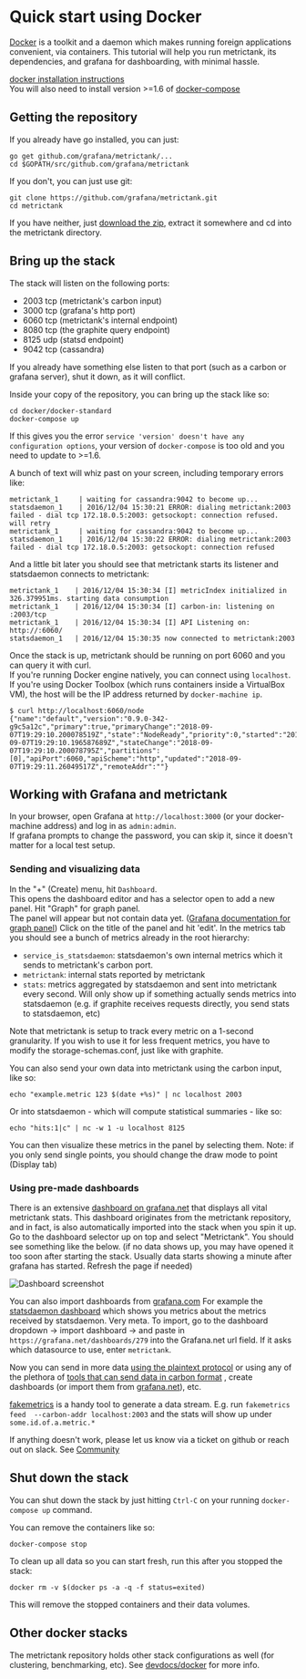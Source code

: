 # Quick start using Docker

[Docker](docker.io) is a toolkit and a daemon which makes running foreign applications convenient, via containers.
This tutorial will help you run metrictank, its dependencies, and grafana for dashboarding, with minimal hassle.

[docker installation instructions](https://www.docker.com/products/overview)  
You will also need to install version >=1.6 of [docker-compose](https://docs.docker.com/compose/)

## Getting the repository

If you already have go installed, you can just: 

```
go get github.com/grafana/metrictank/...
cd $GOPATH/src/github.com/grafana/metrictank
```

If you don't, you can just use git:

```
git clone https://github.com/grafana/metrictank.git
cd metrictank
```

If you have neither, just [download the zip](https://github.com/grafana/metrictank/archive/master.zip), extract it somewhere and cd into the metrictank directory.

## Bring up the stack

The stack will listen on the following ports:

* 2003 tcp (metrictank's carbon input)
* 3000 tcp (grafana's http port)
* 6060 tcp (metrictank's internal endpoint)
* 8080 tcp (the graphite query endpoint)
* 8125 udp (statsd endpoint)
* 9042 tcp (cassandra)

If you already have something else listen to that port (such as a carbon or grafana server), shut it down, as it will conflict.


Inside your copy of the repository, you can bring up the stack like so:

```
cd docker/docker-standard
docker-compose up
```

If this gives you the error `service 'version' doesn't have any configuration options`,
your version of `docker-compose` is too old and you need to update to >=1.6.

A bunch of text will whiz past on your screen, including temporary errors like:

```
metrictank_1     | waiting for cassandra:9042 to become up...
statsdaemon_1    | 2016/12/04 15:30:21 ERROR: dialing metrictank:2003 failed - dial tcp 172.18.0.5:2003: getsockopt: connection refused. will retry
metrictank_1     | waiting for cassandra:9042 to become up...
statsdaemon_1    | 2016/12/04 15:30:22 ERROR: dialing metrictank:2003 failed - dial tcp 172.18.0.5:2003: getsockopt: connection refused
```

And a little bit later you should see that metrictank starts its listener and statsdaemon connects to metrictank:

```
metrictank_1    | 2016/12/04 15:30:34 [I] metricIndex initialized in 326.379951ms. starting data consumption
metrictank_1    | 2016/12/04 15:30:34 [I] carbon-in: listening on :2003/tcp
metrictank_1    | 2016/12/04 15:30:34 [I] API Listening on: http://:6060/
statsdaemon_1   | 2016/12/04 15:30:35 now connected to metrictank:2003
```

Once the stack is up, metrictank should be running on port 6060 and you can query it with curl.  
If you're running Docker engine natively, you can connect using `localhost`. If you're using Docker Toolbox (which runs containers inside a VirtualBox VM), the host will be the IP address returned by `docker-machine ip`.

```
$ curl http://localhost:6060/node
{"name":"default","version":"0.9.0-342-g9c5a12c","primary":true,"primaryChange":"2018-09-07T19:29:10.200078519Z","state":"NodeReady","priority":0,"started":"2018-09-07T19:29:10.196587689Z","stateChange":"2018-09-07T19:29:10.200078795Z","partitions":[0],"apiPort":6060,"apiScheme":"http","updated":"2018-09-07T19:29:11.26049517Z","remoteAddr":""}
```

## Working with Grafana and metrictank

In your browser, open Grafana at `http://localhost:3000` (or your docker-machine address) and log in as `admin:admin`.  
If grafana prompts to change the password, you can skip it, since it doesn't matter for a local test setup.  

### Sending and visualizing data

In the "+" (Create) menu, hit `Dashboard`.  
This opens the dashboard editor and has a selector open to add a new panel.  Hit "Graph" for graph panel.  
The panel will appear but not contain data yet.  ([Grafana documentation for graph panel](http://docs.grafana.org/features/panels/graph/))
Click on the title of the panel and hit 'edit'.
In the metrics tab you should see a bunch of metrics already in the root hierarchy:

* `service_is_statsdaemon`: statsdaemon's own internal metrics which it sends to metrictank's carbon port.
* `metrictank`: internal stats reported by metrictank
* `stats`: metrics aggregated by statsdaemon and sent into metrictank every second. Will only show up if something actually sends
  metrics into statsdaemon (e.g. if graphite receives requests directly, you send stats to statsdaemon, etc)


Note that metrictank is setup to track every metric on a 1-second granularity.  If you wish to use it for less frequent metrics,
you have to modify the storage-schemas.conf, just like with graphite.

You can also send your own data into metrictank using the carbon input, like so:

```
echo "example.metric 123 $(date +%s)" | nc localhost 2003
```

Or into statsdaemon - which will compute statistical summaries - like so:

```
echo "hits:1|c" | nc -w 1 -u localhost 8125
```

You can then visualize these metrics in the panel by selecting them.  Note: if you only send single points, you should change the draw mode to point (Display tab)

### Using pre-made dashboards

There is an extensive [dashboard on grafana.net](https://grafana.net/dashboards/279) that displays all vital metrictank stats.
This dashboard originates from the metrictank repository, and in fact, is also automatically imported into the stack when you spin it up.
Go to the dashboard selector up on top and select "Metrictank". You should see something like the below.
(if no data shows up, you may have opened it too soon after starting the stack. Usually data starts showing a minute after grafana has started. Refresh the page if needed)

![Dashboard screenshot](https://raw.githubusercontent.com/grafana/metrictank/master/docs/assets/dashboard-screenshot.png)


You can also import dashboards from [grafana.com](http://grafana.com/dashboards/)
For example the [statsdaemon dashboard](https://grafana.net/dashboards/297) which shows you metrics about the metrics received by statsdaemon.  Very meta.
To import, go to the dashboard dropdown -> import dashboard -> and paste in `https://grafana.net/dashboards/279` into the Grafana.net url field.
If it asks which datasource to use, enter `metrictank`.


Now you can send in more data [using the plaintext protocol](http://graphite.readthedocs.io/en/latest/feeding-carbon.html) or using any
of the plethora of [tools that can send data in carbon format](http://graphite.readthedocs.io/en/latest/tools.html)
, create dashboards (or import them from [grafana.net](https://grafana.net)), etc.

[fakemetrics](https://github.com/raintank/fakemetrics) is a handy tool to generate a data stream.
E.g. run `fakemetrics feed  --carbon-addr localhost:2003` and the stats will show up under `some.id.of.a.metric.*`

If anything doesn't work, please let us know via a ticket on github or reach out on slack. See
[Community](https://github.com/grafana/metrictank/blob/master/docs/community.md)


## Shut down the stack

You can shut down the stack by just hitting `Ctrl-C` on your running `docker-compose up` command.


You can remove the containers like so:
```
docker-compose stop
```

To clean up all data so you can start fresh, run this after you stopped the stack:
```
docker rm -v $(docker ps -a -q -f status=exited)
```
This will remove the stopped containers and their data volumes.

## Other docker stacks

The metrictank repository holds other stack configurations as well (for clustering, benchmarking, etc). See [devdocs/docker](../devdocs/docker.md) for more info.
